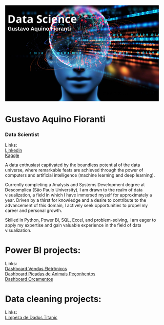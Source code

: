 <p align="center">
<img src="logo.png">
</p>


<h1>Gustavo Aquino Fioranti</h1>
<h3>Data Scientist</h3>
  
Links: 
<br>
[Linkedin](https://www.linkedin.com/in/gustavoaquinofioranti)
<br>
[Kaggle](https://www.kaggle.com/gustavofioranti)

A data enthusiast captivated by the boundless potential of the data universe, where remarkable feats are achieved through the power of computers and artificial intelligence (machine learning and deep learning).

Currently completing a Analysis and Systems Development degree at Descomplica (São Paulo University), I am drawn to the realm of data visualization, a field in which I have immersed myself for approximately a year. Driven by a thirst for knowledge and a desire to contribute to the advancement of this domain, I actively seek opportunities to propel my career and personal growth.

Skilled in Python, Power BI, SQL, Excel, and problem-solving, I am eager to apply my expertise and gain valuable experience in the field of data visualization.

<h1> Power BI projects: </h1>
Links: 
<br>
<a href="https://app.powerbi.com/view?r=eyJrIjoiZTZlZjBmMGMtNGU4Yi00YzhmLTgxNzEtNzk2YjcyZDgxMzJhIiwidCI6ImIxMDUxYzRiLTNiOTQtNDFhYi05NDQxLWU3M2E3MjM0MmZkZCJ9">Dashboard Vendas Eletrônicos</a>
<br>
<a href="https://app.powerbi.com/view?r=eyJrIjoiOGM2MWQ1ZDktZGM5Ny00NGNmLTlmYWYtZjhkYTgwYTBmZjJmIiwidCI6ImIxMDUxYzRiLTNiOTQtNDFhYi05NDQxLWU3M2E3MjM0MmZkZCJ9">Dashboard Picadas de Animais Peçonhentos</a>
<br>
<a href="https://app.powerbi.com/view?r=eyJrIjoiZjlmNTE1MjYtZjEyNi00N2QxLTk5OWYtMGE1NDM2NDE0NTJlIiwidCI6ImIxMDUxYzRiLTNiOTQtNDFhYi05NDQxLWU3M2E3MjM0MmZkZCJ9">Dashboard Orçamentos</a>

<h1> Data cleaning projects: </h1>
Links:
<br>
<a href="https://www.kaggle.com/code/gustavofioranti/limpeza-de-dados-titanic">Limpeza de Dados Titanic</a>
